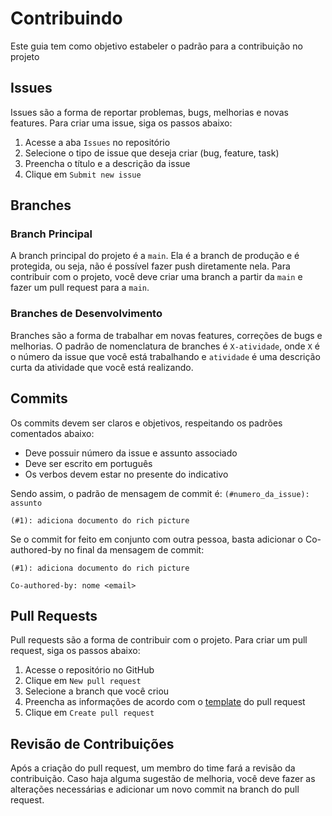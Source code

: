 # Contribuindo

Este guia tem como objetivo estabeler o padrão para a contribuição no projeto

## Issues

Issues são a forma de reportar problemas, bugs, melhorias e novas features. Para criar uma issue, siga os passos abaixo:

1. Acesse a aba `Issues` no repositório
2. Selecione o tipo de issue que deseja criar (bug, feature, task)
3. Preencha o título e a descrição da issue
4. Clique em `Submit new issue`

## Branches

### Branch Principal

A branch principal do projeto é a `main`. Ela é a branch de produção e é protegida, ou seja, não é possível fazer push diretamente nela. Para contribuir com o projeto, você deve criar uma branch a partir da `main` e fazer um pull request para a `main`.

### Branches de Desenvolvimento

Branches são a forma de trabalhar em novas features, correções de bugs e melhorias. O padrão de nomenclatura de branches é `X-atividade`, onde `X` é o número da issue que você está trabalhando e `atividade` é uma descrição curta da atividade que você está realizando.

## Commits

Os commits devem ser claros e objetivos, respeitando os padrões comentados abaixo:

- Deve possuir número da issue e assunto associado
- Deve ser escrito em português
- Os verbos devem estar no presente do indicativo

Sendo assim, o padrão de mensagem de commit é: `(#numero_da_issue): assunto`

```
(#1): adiciona documento do rich picture
```

Se o commit for feito em conjunto com outra pessoa, basta adicionar o Co-authored-by no final da mensagem de commit:

```
(#1): adiciona documento do rich picture

Co-authored-by: nome <email>
```

## Pull Requests

Pull requests são a forma de contribuir com o projeto. Para criar um pull request, siga os passos abaixo:

1. Acesse o repositório no GitHub
2. Clique em `New pull request`
3. Selecione a branch que você criou
4. Preencha as informações de acordo com o [template](./.github/pull_request_template.md) do pull request
5. Clique em `Create pull request`

## Revisão de Contribuições

Após a criação do pull request, um membro do time fará a revisão da contribuição. Caso haja alguma sugestão de melhoria, você deve fazer as alterações necessárias e adicionar um novo commit na branch do pull request.